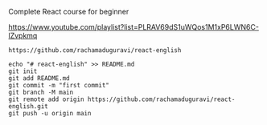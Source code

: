 Complete React course for beginner

https://www.youtube.com/playlist?list=PLRAV69dS1uWQos1M1xP6LWN6C-lZvpkmq


```
https://github.com/rachamaduguravi/react-english

echo "# react-english" >> README.md
git init
git add README.md
git commit -m "first commit"
git branch -M main
git remote add origin https://github.com/rachamaduguravi/react-english.git
git push -u origin main
```

